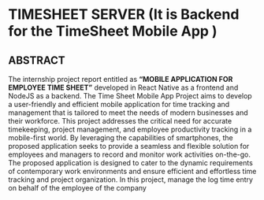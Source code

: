 
 # TIMESHEET SERVER (It is Backend for the TimeSheet Mobile App )

 ## ABSTRACT
 <p>The internship project report entitled as <strong>“MOBILE APPLICATION FOR EMPLOYEE TIME SHEET”</strong> developed in React Native as a frontend and NodeJS as a backend. The Time Sheet Mobile App Project aims to develop a user-friendly and efficient mobile application for time tracking and management that is tailored to meet the needs of modern businesses and their workforce. This project addresses the critical need for accurate timekeeping, project management, and employee productivity tracking in a mobile-first world. By leveraging the capabilities of smartphones, the proposed application seeks to provide a seamless and flexible solution for employees and managers to record and monitor work activities on-the-go. The proposed application is designed to cater to the dynamic requirements of contemporary work environments and ensure efficient and effortless time tracking and project organization. In this project, manage the log time entry on behalf of the employee of the company</p>

